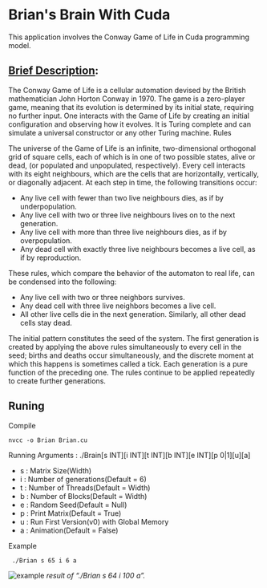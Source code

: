 # Brian's Brain With Cuda
This application involves the Conway Game of Life in Cuda programming model.

## [Brief Description](https://en.wikipedia.org/wiki/Brian%27s_Brain):
The Conway Game of Life is a cellular automation devised by the British mathematician John Horton Conway in 1970.
The game is a zero-player game, meaning that its evolution is determined by its initial state, requiring no further input.
One interacts with the Game of Life by creating an initial configuration and observing how it evolves.
It is Turing complete and can simulate a universal constructor or any other Turing machine.
Rules

The universe of the Game of Life is an infinite, two-dimensional orthogonal grid of square cells, each of which is in one of two possible states, alive or dead, (or populated and unpopulated, respectively). Every cell interacts with its eight neighbours, which are the cells that are horizontally, vertically, or diagonally adjacent. At each step in time, the following transitions occur:

* Any live cell with fewer than two live neighbours dies, as if by underpopulation.
* Any live cell with two or three live neighbours lives on to the next generation.
* Any live cell with more than three live neighbours dies, as if by overpopulation.
* Any dead cell with exactly three live neighbours becomes a live cell, as if by reproduction.

These rules, which compare the behavior of the automaton to real life, can be condensed into the following:

* Any live cell with two or three neighbors survives.
* Any dead cell with three live neighbors becomes a live cell.
* All other live cells die in the next generation. Similarly, all other dead cells stay dead.

The initial pattern constitutes the seed of the system. The first generation is created by applying the above rules simultaneously to every cell in the seed; births and deaths occur simultaneously, and the discrete moment at which this happens is sometimes called a tick. Each generation is a pure function of the preceding one. The rules continue to be applied repeatedly to create further generations.

## Runing
Compile
```
nvcc -o Brian Brian.cu
```
Running Arguments : ./Brain[s INT][i INT][t INT][b INT][e INT][p 0|1][u][a]
* s : Matrix Size(Width)
* i : Number of generations(Default = 6)
* t : Number of Threads(Default = Width)
* b : Number of Blocks(Default = Width)
* e : Random Seed(Default = Null)
* p : Print Matrix(Default = True)
* u : Run First Version(v0) with Global Memory
* a : Animation(Default = False)

Example
```
 ./Brian s 65 i 6 a
```

![example](https://user-images.githubusercontent.com/58977971/75168682-f8f35f00-572f-11ea-8af9-b7f4e37d62a5.png)
*result of  “./Brian s 64 i 100 a”.*
